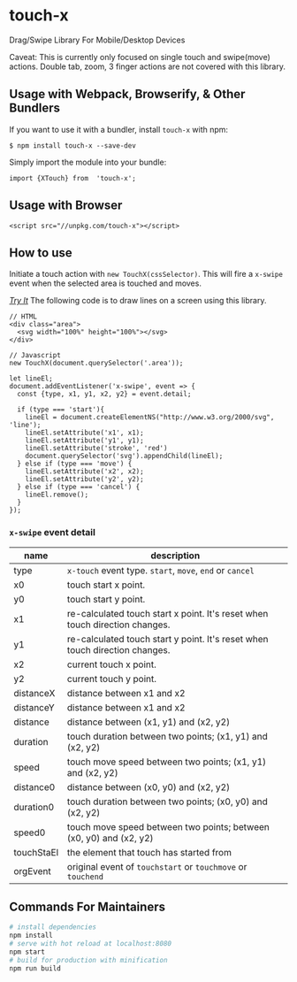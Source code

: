 # touch-x

Drag/Swipe Library For Mobile/Desktop Devices 

Caveat: 
This is currently only focused on single touch and swipe(move) actions.
Double tab, zoom, 3 finger actions are not covered with this library.

## Usage with Webpack, Browserify, & Other Bundlers
If you want to use it with a bundler, install `touch-x` with npm:
```
$ npm install touch-x --save-dev
```
Simply import the module into your bundle:
```
import {XTouch} from  'touch-x';
```
## Usage with Browser
```
<script src="//unpkg.com/touch-x"></script>
```

## How to use
Initiate a touch action with `new TouchX(cssSelector)`. 
This will fire a `x-swipe` event when the selected area is touched and moves.

*[Try It](https://stackblitz.com/edit/touch-x)*
The following code is to draw lines on a screen using this library.
```
// HTML
<div class="area">
  <svg width="100%" height="100%"></svg>
</div>

// Javascript
new TouchX(document.querySelector('.area'));

let lineEl;
document.addEventListener('x-swipe', event => {
  const {type, x1, y1, x2, y2} = event.detail;

  if (type === 'start'){
    lineEl = document.createElementNS("http://www.w3.org/2000/svg", 'line');
    lineEl.setAttribute('x1', x1);
    lineEl.setAttribute('y1', y1);
    lineEl.setAttribute('stroke', 'red')
    document.querySelector('svg').appendChild(lineEl);
  } else if (type === 'move') {
    lineEl.setAttribute('x2', x2);
    lineEl.setAttribute('y2', y2);
  } else if (type === 'cancel') {
    lineEl.remove();
  }
});
```

### `x-swipe` event detail

| name | description |
| --- | --- |
| type | `x-touch` event type. `start`, `move`, `end` or `cancel` | 
| x0 | touch start x point. |
| y0 | touch start y point.|
| x1 | re-calculated touch start x point. It's reset when touch direction changes. |
| y1 | re-calculated touch start y point. It's reset when touch direction changes. |
| x2 | current touch x point. |
| y2 | current touch y point. |
| distanceX | distance between x1 and x2 |
| distanceY | distance between x1 and x2 |
| distance | distance between (x1, y1) and (x2, y2) |
| duration | touch duration between two points; (x1, y1) and (x2, y2) |
| speed | touch move speed between two points; (x1, y1) and (x2, y2) |
| distance0 | distance between (x0, y0) and (x2, y2) |
| duration0 | touch duration between two points; (x0, y0) and (x2, y2) |
| speed0 | touch move speed between two points; between (x0, y0) and (x2, y2) |
| touchStaEl | the element that touch has started from |
| orgEvent | original event of `touchstart` or `touchmove` or `touchend` |

## Commands For Maintainers

``` bash
# install dependencies
npm install
# serve with hot reload at localhost:8080
npm start
# build for production with minification
npm run build
```
